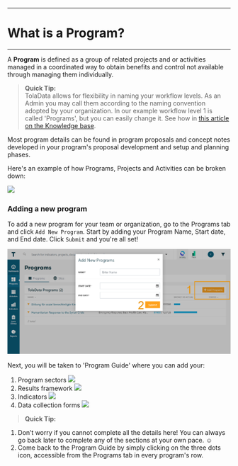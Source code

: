 ****
# What is a Program?
---
<!--I suggest to remove some definitions and start this article with 'What is a program' define a program + wfl description w 2 examples (traditional & GOAL `multipartner program`)

### TolaData basics

Before you start with TolaData here are some key terms that will help you navigate better through the TolaData platform.

![](https://lh5.googleusercontent.com/19fnuYqBVR84z7RO9d_e3FvVfDuV8s1-ufCkaneDN5CCGVYe0u8_nPxvkJt09aNqkS2rY8RxssKzIQwODRdtMeFQRx_5-4jO2CzfOfGOT3lRSrlWpYgnYpiStz_vwCMKD5D3otGH)

Source: [PMDPro Guide](http://www.pm4ngos.com/the-guide-to-the-pmd-pro/)

### Have a Portfolio or Country of Programs?
To create a country or portfolio level please contact us directly at: [support@toladata.com](mailto:support@toladata.com) for us to setup your own portfolio or country instance.
-->
A **Program** is defined as a group of related projects and or activities managed in a coordinated way to obtain benefits and control not available through managing them individually. 
> **Quick Tip:**   
> TolaData allows for flexibility in naming your workflow levels. As an Admin you may call them according to the naming convention adopted by your organization. In our example workflow level 1 is called 'Programs', but you can easily change it. See how in [this article on the Knowledge base](https://help.toladata.com/en/admin-console/configuration.html).

Most program details can be found in program proposals and concept notes developed in your program's proposal development and setup and planning phases. 

Here's an example of how Programs, Projects and Activities can be broken down:

![](https://lh3.googleusercontent.com/gpnk58Fq-G489g-KY7g8XNg3ZCu8Mlb8H6BLsiL8-YdseUoHBo10cBC-cQdomYDn2YrfNS8Frf5s9mHaDusj99U43jx6tpsgIoBjMkfOnMQ7y7i0L5z2jY8ST1ZldmhG88ArhdP0)
 

### Adding a new program

To add a new program for your team or organization, go to the Programs tab and click `Add New Program`. Start by adding your Program Name, Start date, and End date. Click `Submit` and you're all set!

![](/en/assets_en/add_program.PNG)

Next, you will be taken to 'Program Guide' where you can add your:

1. Program sectors
![](/assets_en/sectors_guide.png)
2. Results framework
![](/assets_en/RF_guide.png)
3. Indicators
![](/assets_en/indicators_guide.png)
4. Data collection forms
![](/assets_en/form_guide.png)



> **Quick Tip:** 
1. Don’t worry if you cannot complete all the details here! You can always go back later to complete any of the sections at your own pace. :relaxed:
2. Come back to the Program Guide by simply clicking on the three dots icon, accessible from the Programs tab in every program's row.
